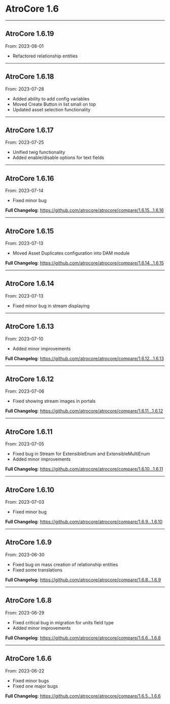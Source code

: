 # AtroCore 1.6


---

## AtroCore 1.6.19
From: 2023-08-01

* Refactored relationship entities

---

## AtroCore 1.6.18
From: 2023-07-28

* Added ability to add config variables
* Moved Create Button in list small on top
* Updated asset selection functionality

---

## AtroCore 1.6.17
From: 2023-07-25

* Unified twig functionality
* Added enable/disable options for text fields

---

## AtroCore 1.6.16
From: 2023-07-14

* Fixed minor bug

**Full Changelog**: https://github.com/atrocore/atrocore/compare/1.6.15...1.6.16

---

## AtroCore 1.6.15
From: 2023-07-13

* Moved Asset Duplicates configuration into DAM module

**Full Changelog**: https://github.com/atrocore/atrocore/compare/1.6.14...1.6.15

---

## AtroCore 1.6.14
From: 2023-07-13

* Fixed minor bug in stream displaying

---

## AtroCore 1.6.13
From: 2023-07-10

* Added minor improvements

**Full Changelog**: https://github.com/atrocore/atrocore/compare/1.6.12...1.6.13

---

## AtroCore 1.6.12
From: 2023-07-06

* Fixed showing stream images in portals

**Full Changelog**: https://github.com/atrocore/atrocore/compare/1.6.11...1.6.12

---

## AtroCore 1.6.11
From: 2023-07-05

* Fixed bug in Stream for ExtensibleEnum and ExtensibleMultiEnum
* Added minor improvements


**Full Changelog**: https://github.com/atrocore/atrocore/compare/1.6.10...1.6.11

---

## AtroCore 1.6.10
From: 2023-07-03

* Fixed minor bug 

**Full Changelog**: https://github.com/atrocore/atrocore/compare/1.6.9...1.6.10

---

## AtroCore 1.6.9
From: 2023-06-30

* Fixed bug on mass creation of relationship entities
* Fixed some translations


**Full Changelog**: https://github.com/atrocore/atrocore/compare/1.6.8...1.6.9

---

## AtroCore 1.6.8
From: 2023-06-29

* Fixed critical bug in migration for units field type
* Added minor improvements

**Full Changelog**: https://github.com/atrocore/atrocore/compare/1.6.6...1.6.8


---

## AtroCore 1.6.6
From: 2023-06-22

* Fixed minor bugs
* Fixed one major bugs

**Full Changelog**: https://github.com/atrocore/atrocore/compare/1.6.5...1.6.6